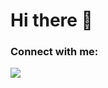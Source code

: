 <h1>Hi there 👋</h1>

<h3 align="left">Connect with me:</h3>
<p align="left">
  
<a href="https://www.linkedin.com/in/victoroliveira13/"><img src="https://img.shields.io/badge/LinkedIn-0077B5?style=for-the-badge&logo=linkedin&logoColor=white" /></a>
